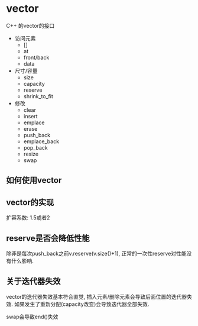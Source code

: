 # vector

C++ 的vector的接口

- 访问元素
  - \[\]
  - at
  - front/back
  - data
- 尺寸/容量
  - size
  - capacity
  - reserve
  - shrink_to_fit
- 修改
  - clear
  - insert
  - emplace
  - erase
  - push_back
  - emplace_back
  - pop_back
  - resize
  - swap

## 如何使用vector

## vector的实现

扩容系数: 1.5或者2

## reserve是否会降低性能

除非是每次push_back之前v.reserve(v.size()+1), 正常的一次性reserve对性能没有什么影响.

## 关于迭代器失效

vector的迭代器失效基本符合直觉, 插入元素/删除元素会导致后面位置的迭代器失效. 如果发生了重新分配(capacity改变)会导致迭代器全部失效.

swap会导致end()失效

